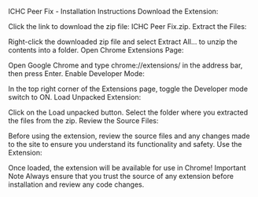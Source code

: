 ICHC Peer Fix - Installation Instructions
Download the Extension:

Click the link to download the zip file: ICHC Peer Fix.zip.
Extract the Files:

Right-click the downloaded zip file and select Extract All... to unzip the contents into a folder.
Open Chrome Extensions Page:

Open Google Chrome and type chrome://extensions/ in the address bar, then press Enter.
Enable Developer Mode:

In the top right corner of the Extensions page, toggle the Developer mode switch to ON.
Load Unpacked Extension:

Click on the Load unpacked button.
Select the folder where you extracted the files from the zip.
Review the Source Files:

Before using the extension, review the source files and any changes made to the site to ensure you understand its functionality and safety.
Use the Extension:

Once loaded, the extension will be available for use in Chrome!
Important Note
Always ensure that you trust the source of any extension before installation and review any code changes.
